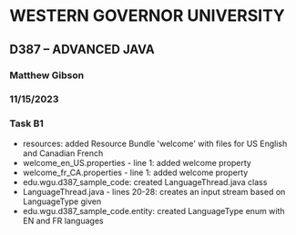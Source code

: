 # WESTERN GOVERNOR UNIVERSITY 
## D387 – ADVANCED JAVA
### Matthew Gibson
### 11/15/2023

### Task B1
- resources: added Resource Bundle 'welcome' with files for US English and Canadian French
- welcome_en_US.properties - line 1: added welcome property
- welcome_fr_CA.properties - line 1: added welcome property
- edu.wgu.d387_sample_code: created LanguageThread.java class
- LanguageThread.java - lines 20-28: creates an input stream based on LanguageType given
- edu.wgu.d387_sample_code.entity: created LanguageType enum with EN and FR languages